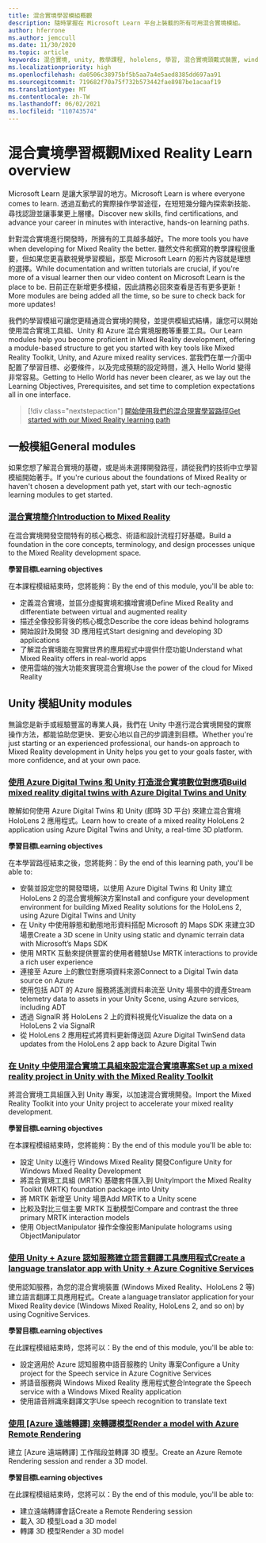 ```yaml
---
title: 混合實境學習模組概觀
description: 隨時掌握在 Microsoft Learn 平台上裝載的所有可用混合實境模組。
author: hferrone
ms.author: jemccull
ms.date: 11/30/2020
ms.topic: article
keywords: 混合實境, unity, 教學課程, hololens, 學習, 混合實境頭戴式裝置, windows 混合實境頭戴式裝置, 虛擬實境頭戴式裝置, 什麼是虛擬實境, 什麼是擴增實境, MRTK, 混合實境工具組, 語言翻譯, Azure, Azure 認知服務, Microsoft Learn
ms.localizationpriority: high
ms.openlocfilehash: da0506c38975bf5b5aa7a4e5aed8385dd697aa91
ms.sourcegitcommit: 719682f70a75f732b573442fae8987be1acaaf19
ms.translationtype: MT
ms.contentlocale: zh-TW
ms.lasthandoff: 06/02/2021
ms.locfileid: "110743574"
---
```

# <a name="mixed-reality-learn-overview"></a><span data-ttu-id="64a71-104">混合實境學習概觀</span><span class="sxs-lookup"><span data-stu-id="64a71-104">Mixed Reality Learn overview</span></span>

<span data-ttu-id="64a71-105">Microsoft Learn 是讓大家學習的地方。</span><span class="sxs-lookup"><span data-stu-id="64a71-105">Microsoft Learn is where everyone comes to learn.</span></span> <span data-ttu-id="64a71-106">透過互動式的實際操作學習途徑，在短短幾分鐘內探索新技能、尋找認證並讓事業更上層樓。</span><span class="sxs-lookup"><span data-stu-id="64a71-106">Discover new skills, find certifications, and advance your career in minutes with interactive, hands-on learning paths.</span></span> 

<span data-ttu-id="64a71-107">針對混合實境進行開發時，所擁有的工具越多越好。</span><span class="sxs-lookup"><span data-stu-id="64a71-107">The more tools you have when developing for Mixed Reality the better.</span></span> <span data-ttu-id="64a71-108">雖然文件和撰寫的教學課程很重要，但如果您更喜歡視覺學習模組，那麼 Microsoft Learn 的影片內容就是理想的選擇。</span><span class="sxs-lookup"><span data-stu-id="64a71-108">While documentation and written tutorials are crucial, if you're more of a visual learner then our video content on Microsoft Learn is the place to be.</span></span> <span data-ttu-id="64a71-109">目前正在新增更多模組，因此請務必回來查看是否有更多更新！</span><span class="sxs-lookup"><span data-stu-id="64a71-109">More modules are being added all the time, so be sure to check back for more updates!</span></span>

<span data-ttu-id="64a71-110">我們的學習模組可讓您更精通混合實境的開發，並提供模組式結構，讓您可以開始使用混合實境工具組、Unity 和 Azure 混合實境服務等重要工具。</span><span class="sxs-lookup"><span data-stu-id="64a71-110">Our Learn modules help you become proficient in Mixed Reality development, offering a module-based structure to get you started with key tools like Mixed Reality Toolkit, Unity, and Azure mixed reality services.</span></span> <span data-ttu-id="64a71-111">當我們在單一介面中配置了學習目標、必要條件，以及完成預期的設定時間，進入 Hello World 變得非常容易。</span><span class="sxs-lookup"><span data-stu-id="64a71-111">Getting to Hello World has never been clearer, as we lay out the Learning Objectives, Prerequisites, and set time to completion expectations all in one interface.</span></span> 

> [!div class="nextstepaction"]
> [<span data-ttu-id="64a71-112">開始使用我們的混合現實學習路徑</span><span class="sxs-lookup"><span data-stu-id="64a71-112">Get started with our Mixed Reality learning path</span></span>](/learn/browse/?terms=mixed+reality)

## <a name="general-modules"></a><span data-ttu-id="64a71-113">一般模組</span><span class="sxs-lookup"><span data-stu-id="64a71-113">General modules</span></span>

<span data-ttu-id="64a71-114">如果您想了解混合實境的基礎，或是尚未選擇開發路徑，請從我們的技術中立學習模組開始著手。</span><span class="sxs-lookup"><span data-stu-id="64a71-114">If you're curious about the foundations of Mixed Reality or haven't chosen a development path yet, start with our tech-agnostic learning modules to get started.</span></span>

### <a name="introduction-to-mixed-reality"></a>[<span data-ttu-id="64a71-115">混合實境簡介</span><span class="sxs-lookup"><span data-stu-id="64a71-115">Introduction to Mixed Reality</span></span>](/learn/modules/intro-to-mixed-reality/)

<span data-ttu-id="64a71-116">在混合實境開發空間特有的核心概念、術語和設計流程打好基礎。</span><span class="sxs-lookup"><span data-stu-id="64a71-116">Build a foundation in the core concepts, terminology, and design processes unique to the Mixed Reality development space.</span></span>

<span data-ttu-id="64a71-117">**學習目標**</span><span class="sxs-lookup"><span data-stu-id="64a71-117">**Learning objectives**</span></span>

<span data-ttu-id="64a71-118">在本課程模組結束時，您將能夠：</span><span class="sxs-lookup"><span data-stu-id="64a71-118">By the end of this module, you'll be able to:</span></span>

* <span data-ttu-id="64a71-119">定義混合實境，並區分虛擬實境和擴增實境</span><span class="sxs-lookup"><span data-stu-id="64a71-119">Define Mixed Reality and differentiate between virtual and augmented reality</span></span>
* <span data-ttu-id="64a71-120">描述全像投影背後的核心概念</span><span class="sxs-lookup"><span data-stu-id="64a71-120">Describe the core ideas behind holograms</span></span>
* <span data-ttu-id="64a71-121">開始設計及開發 3D 應用程式</span><span class="sxs-lookup"><span data-stu-id="64a71-121">Start designing and developing 3D applications</span></span>
* <span data-ttu-id="64a71-122">了解混合實境能在現實世界的應用程式中提供什麼功能</span><span class="sxs-lookup"><span data-stu-id="64a71-122">Understand what Mixed Reality offers in real-world apps</span></span>
* <span data-ttu-id="64a71-123">使用雲端的強大功能來實現混合實境</span><span class="sxs-lookup"><span data-stu-id="64a71-123">Use the power of the cloud for Mixed Reality</span></span>

## <a name="unity-modules"></a><span data-ttu-id="64a71-124">Unity 模組</span><span class="sxs-lookup"><span data-stu-id="64a71-124">Unity modules</span></span>

<span data-ttu-id="64a71-125">無論您是新手或經驗豐富的專業人員，我們在 Unity 中進行混合實境開發的實際操作方法，都能協助您更快、更安心地以自己的步調達到目標。</span><span class="sxs-lookup"><span data-stu-id="64a71-125">Whether you're just starting or an experienced professional, our hands-on approach to Mixed Reality development in Unity helps you get to your goals faster, with more confidence, and at your own pace.</span></span>

### <a name="build-mixed-reality-digital-twins-with-azure-digital-twins-and-unity"></a>[<span data-ttu-id="64a71-126">使用 Azure Digital Twins 和 Unity 打造混合實境數位對應項</span><span class="sxs-lookup"><span data-stu-id="64a71-126">Build mixed reality digital twins with Azure Digital Twins and Unity</span></span>](https://docs.microsoft.com/learn/paths/build-mixed-reality-azure-digital-twins-unity/)

<span data-ttu-id="64a71-127">瞭解如何使用 Azure Digital Twins 和 Unity (即時 3D 平台) 來建立混合實境 HoloLens 2 應用程式。</span><span class="sxs-lookup"><span data-stu-id="64a71-127">Learn how to create of a mixed reality HoloLens 2 application using Azure Digital Twins and Unity, a real-time 3D platform.</span></span>

<span data-ttu-id="64a71-128">**學習目標**</span><span class="sxs-lookup"><span data-stu-id="64a71-128">**Learning objectives**</span></span>

<span data-ttu-id="64a71-129">在本學習路徑結束之後，您將能夠：</span><span class="sxs-lookup"><span data-stu-id="64a71-129">By the end of this learning path, you'll be able to:</span></span>

* <span data-ttu-id="64a71-130">安裝並設定您的開發環境，以使用 Azure Digital Twins 和 Unity 建立 HoloLens 2 的混合實境解決方案</span><span class="sxs-lookup"><span data-stu-id="64a71-130">Install and configure your development environment for building Mixed Reality solutions for the HoloLens 2, using Azure Digital Twins and Unity</span></span>
* <span data-ttu-id="64a71-131">在 Unity 中使用靜態和動態地形資料搭配 Microsoft 的 Maps SDK 來建立3D 場景</span><span class="sxs-lookup"><span data-stu-id="64a71-131">Create a 3D scene in Unity using static and dynamic terrain data with Microsoft’s Maps SDK</span></span>
* <span data-ttu-id="64a71-132">使用 MRTK 互動來提供豐富的使用者體驗</span><span class="sxs-lookup"><span data-stu-id="64a71-132">Use MRTK interactions to provide a rich user experience</span></span>
* <span data-ttu-id="64a71-133">連接至 Azure 上的數位對應項資料來源</span><span class="sxs-lookup"><span data-stu-id="64a71-133">Connect to a Digital Twin data source on Azure</span></span>
* <span data-ttu-id="64a71-134">使用包括 ADT 的 Azure 服務將遙測資料串流至 Unity 場景中的資產</span><span class="sxs-lookup"><span data-stu-id="64a71-134">Stream telemetry data to assets in your Unity Scene, using Azure services, including ADT</span></span>
* <span data-ttu-id="64a71-135">透過 SignalR 將 HoloLens 2 上的資料視覺化</span><span class="sxs-lookup"><span data-stu-id="64a71-135">Visualize the data on a HoloLens 2 via SignalR</span></span>
* <span data-ttu-id="64a71-136">從 HoloLens 2 應用程式將資料更新傳送回 Azure Digital Twin</span><span class="sxs-lookup"><span data-stu-id="64a71-136">Send data updates from the HoloLens 2 app back to Azure Digital Twin</span></span>

### <a name="set-up-a-mixed-reality-project-in-unity-with-the-mixed-reality-toolkit"></a>[<span data-ttu-id="64a71-137">在 Unity 中使用混合實境工具組來設定混合實境專案</span><span class="sxs-lookup"><span data-stu-id="64a71-137">Set up a mixed reality project in Unity with the Mixed Reality Toolkit</span></span>](/learn/modules/mixed-reality-toolkit-project-unity/)

<span data-ttu-id="64a71-138">將混合實境工具組匯入到 Unity 專案，以加速混合實境開發。</span><span class="sxs-lookup"><span data-stu-id="64a71-138">Import the Mixed Reality Toolkit into your Unity project to accelerate your mixed reality development.</span></span>

<span data-ttu-id="64a71-139">**學習目標**</span><span class="sxs-lookup"><span data-stu-id="64a71-139">**Learning objectives**</span></span>

<span data-ttu-id="64a71-140">在本課程模組結束時，您將能夠：</span><span class="sxs-lookup"><span data-stu-id="64a71-140">By the end of this module you'll be able to:</span></span>

* <span data-ttu-id="64a71-141">設定 Unity 以進行 Windows Mixed Reality 開發</span><span class="sxs-lookup"><span data-stu-id="64a71-141">Configure Unity for Windows Mixed Reality Development</span></span>
* <span data-ttu-id="64a71-142">將混合實境工具組 (MRTK) 基礎套件匯入到 Unity</span><span class="sxs-lookup"><span data-stu-id="64a71-142">Import the Mixed Reality Toolkit (MRTK) foundation package into Unity</span></span>
* <span data-ttu-id="64a71-143">將 MRTK 新增至 Unity 場景</span><span class="sxs-lookup"><span data-stu-id="64a71-143">Add MRTK to a Unity scene</span></span>
* <span data-ttu-id="64a71-144">比較及對比三個主要 MRTK 互動模型</span><span class="sxs-lookup"><span data-stu-id="64a71-144">Compare and contrast the three primary MRTK interaction models</span></span>
* <span data-ttu-id="64a71-145">使用 ObjectManipulator 操作全像投影</span><span class="sxs-lookup"><span data-stu-id="64a71-145">Manipulate holograms using ObjectManipulator</span></span>

### <a name="create-a-language-translator-app-with-unity--azure-cognitive-services"></a>[<span data-ttu-id="64a71-146">使用 Unity + Azure 認知服務建立語言翻譯工具應用程式</span><span class="sxs-lookup"><span data-stu-id="64a71-146">Create a language translator app with Unity + Azure Cognitive Services</span></span>](/learn/modules/create-language-translator-mixed-reality-application-unity-azure-cognitive-services/)

<span data-ttu-id="64a71-147">使用認知服務，為您的混合實境裝置 (Windows Mixed Reality、HoloLens 2 等) 建立語言翻譯工具應用程式。</span><span class="sxs-lookup"><span data-stu-id="64a71-147">Create a language translator application for your Mixed Reality device (Windows Mixed Reality, HoloLens 2, and so on) by using Cognitive Services.</span></span>

<span data-ttu-id="64a71-148">**學習目標**</span><span class="sxs-lookup"><span data-stu-id="64a71-148">**Learning objectives**</span></span>

<span data-ttu-id="64a71-149">在此課程模組結束時，您將可以：</span><span class="sxs-lookup"><span data-stu-id="64a71-149">By the end of this module, you'll be able to:</span></span>

* <span data-ttu-id="64a71-150">設定適用於 Azure 認知服務中語音服務的 Unity 專案</span><span class="sxs-lookup"><span data-stu-id="64a71-150">Configure a Unity project for the Speech service in Azure Cognitive Services</span></span>
* <span data-ttu-id="64a71-151">將語音服務與 Windows Mixed Reality 應用程式整合</span><span class="sxs-lookup"><span data-stu-id="64a71-151">Integrate the Speech service with a Windows Mixed Reality application</span></span>
* <span data-ttu-id="64a71-152">使用語音辨識來翻譯文字</span><span class="sxs-lookup"><span data-stu-id="64a71-152">Use speech recognition to translate text</span></span>

### <a name="render-a-model-with-azure-remote-rendering"></a><span data-ttu-id="64a71-153">[使用 [Azure 遠端轉譯] 來轉譯模型](/learn/modules/render-model-azure-remote-rendering-unity/)</span><span class="sxs-lookup"><span data-stu-id="64a71-153">[Render a model with Azure Remote Rendering](/learn/modules/render-model-azure-remote-rendering-unity/)</span></span>

<span data-ttu-id="64a71-154">建立 [Azure 遠端轉譯] 工作階段並轉譯 3D 模型。</span><span class="sxs-lookup"><span data-stu-id="64a71-154">Create an Azure Remote Rendering session and render a 3D model.</span></span>

<span data-ttu-id="64a71-155">**學習目標**</span><span class="sxs-lookup"><span data-stu-id="64a71-155">**Learning objectives**</span></span>

<span data-ttu-id="64a71-156">在此課程模組結束時，您將可以：</span><span class="sxs-lookup"><span data-stu-id="64a71-156">By the end of this module, you'll be able to:</span></span>

* <span data-ttu-id="64a71-157">建立遠端轉譯會話</span><span class="sxs-lookup"><span data-stu-id="64a71-157">Create a Remote Rendering session</span></span>
* <span data-ttu-id="64a71-158">載入 3D 模型</span><span class="sxs-lookup"><span data-stu-id="64a71-158">Load a 3D model</span></span>
* <span data-ttu-id="64a71-159">轉譯 3D 模型</span><span class="sxs-lookup"><span data-stu-id="64a71-159">Render a 3D model</span></span>